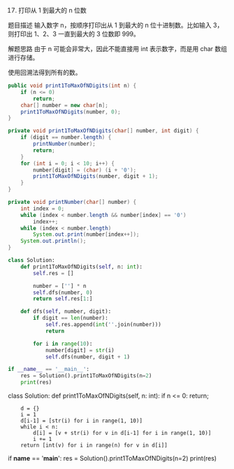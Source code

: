 17. 打印从 1 到最大的 n 位数

题目描述
输入数字 n，按顺序打印出从 1 到最大的 n 位十进制数。比如输入 3，则打印出 1、2、3 一直到最大的 3 位数即 999。

解题思路
由于 n 可能会非常大，因此不能直接用 int 表示数字，而是用 char 数组进行存储。

使用回溯法得到所有的数。

```java
public void print1ToMaxOfNDigits(int n) {
    if (n <= 0)
        return;
    char[] number = new char[n];
    print1ToMaxOfNDigits(number, 0);
}

private void print1ToMaxOfNDigits(char[] number, int digit) {
    if (digit == number.length) {
        printNumber(number);
        return;
    }
    for (int i = 0; i < 10; i++) {
        number[digit] = (char) (i + '0');
        print1ToMaxOfNDigits(number, digit + 1);
    }
}

private void printNumber(char[] number) {
    int index = 0;
    while (index < number.length && number[index] == '0')
        index++;
    while (index < number.length)
        System.out.print(number[index++]);
    System.out.println();
}
```

```python
class Solution:
    def print1ToMaxOfNDigits(self, n: int):
        self.res = []

        number = [''] * n
        self.dfs(number, 0)
        return self.res[1:]

    def dfs(self, number, digit):
        if digit == len(number):
            self.res.append(int(''.join(number)))
            return 

        for i in range(10):
            number[digit] = str(i)
            self.dfs(number, digit + 1)

if __name__ == '__main__':
    res = Solution().print1ToMaxOfNDigits(n=2)
    print(res)
```

class Solution:
    def print1ToMaxOfNDigits(self, n: int):
        if n <= 0:
            return;

        d = {}
        i = 1
        d[i-1] = [str(i) for i in range(1, 10)]
        while i < n:
            d[i] = [v + str(i) for v in d[i-1] for i in range(1, 10)]
            i += 1
        return [int(v) for i in range(n) for v in d[i]]

if __name__ == '__main__':
    res = Solution().print1ToMaxOfNDigits(n=2)
    print(res)